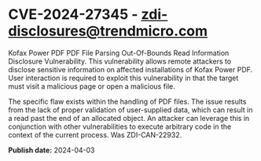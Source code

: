 # CVE-2024-27345 - zdi-disclosures@trendmicro.com

Kofax Power PDF PDF File Parsing Out-Of-Bounds Read Information Disclosure Vulnerability. This vulnerability allows remote attackers to disclose sensitive information on affected installations of Kofax Power PDF. User interaction is required to exploit this vulnerability in that the target must visit a malicious page or open a malicious file.

The specific flaw exists within the handling of PDF files. The issue results from the lack of proper validation of user-supplied data, which can result in a read past the end of an allocated object. An attacker can leverage this in conjunction with other vulnerabilities to execute arbitrary code in the context of the current process. Was ZDI-CAN-22932.

**Publish date:** 2024-04-03
